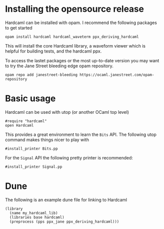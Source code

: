 # Installing the opensource release

Hardcaml can be installed with opam. I recommend the following
packages to get started

```
opam install hardcaml hardcaml_waveterm ppx_deriving_hardcaml
```

This will install the core Hardcaml library, a waveform viewer which
is helpful for building tests, and the hardcaml ppx.

To access the lastet packages or the most up-to-date version you may want
to try the Jane Street bleeding edge opam repository.

```
opam repo add janestreet-bleeding https://ocaml.janestreet.com/opam-repository
```

# Basic usage

Hardcaml can be used with utop (or another OCaml top level)

```
#require "hardcaml"
open Hardcaml
```

This provides a great environment to learn the `Bits` API. The following
utop command makes things nicer to play with

```
#install_printer Bits.pp
```

For the `Signal` API the following pretty printer is recommended:
```
#install_printer Signal.pp
```

# Dune

The following is an example dune file for linking to Hardcaml

```
(library
  (name my_hardcaml_lib)
  (libraries base hardcaml)
  (preprocess (pps ppx_jane ppx_deriving_hardcaml)))
```
